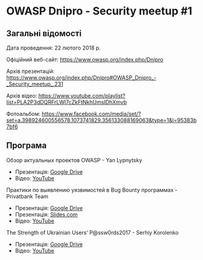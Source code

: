 # OWASP Dnipro - Security meetup #1

## Загальні відомості

Дата проведення: 22 лютого 2018 р.

Офіційний веб-сайт: https://www.owasp.org/index.php/Dnipro

Архів презентацій: https://www.owasp.org/index.php/Dnipro#OWASP_Dnipro_-_Security_meetup_.231

Архів відео: https://www.youtube.com/playlist?list=PLA2P3dDQRFrLWl7cZkFtNkhUmsIDhXmvb

Фотоальбом: https://www.facebook.com/media/set/?set=a.398924600556578.1073741829.356133088169063&type=1&l=95383b7bf6

## Програма

Обзор актуальных проектов OWASP - Yan Lypnytsky
- Презентація: [Google Drive](https://drive.google.com/file/d/1KAQsMDpMOqRuMO-9EpV6XaVAzLQuZdYD/view)
- Відео: [YouTube](https://www.youtube.com/watch?v=vjsIDyw50L0)

Практики по выявлению уязвимостей в Bug Bounty программах - Privatbank Team
- Презентація: [Google Drive](https://drive.google.com/file/d/1m_5QhwuttqignNo_RUEujdEGMxGqJYln/view)
- Презентація: [Slides.com](http://slides.com/jamesjason/deck-9-10#/)
- Відео: [YouTube](https://www.youtube.com/watch?v=HUaXUB4smd4)

The Strength of Ukrainian Users’ P@ssw0rds2017 - Serhiy Korolenko
- Презентація: [Google Drive](https://drive.google.com/file/d/1Rsmjw6qd2O7o1VL1EUD6xEYvXDI1R7A0/view?usp=sharing)
- Відео: [YouTube](https://www.youtube.com/watch?v=N0QkYWagRJ4)
